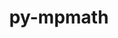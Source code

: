 ---
title: "py-mpmath"
layout: cache
categories: [package, develop-2023-09-10]
meta: {"versions": ["1.2.1"], "compilers": ["apple-clang@=14.0.0", "gcc@=11.1.0", "gcc@=11.3.0"], "oss": ["ubuntu20.04", "ubuntu22.04", "ventura"], "platforms": ["darwin", "linux"], "targets": ["aarch64", "x86_64_v3"], "stacks": ["e4s", "ml-darwin-aarch64-mps", "ml-linux-x86_64-cpu", "ml-linux-x86_64-cuda", "ml-linux-x86_64-rocm", "root"], "num_specs": 3, "num_specs_by_stack": {"root": 3, "ml-darwin-aarch64-mps": 1, "e4s": 1, "ml-linux-x86_64-cuda": 1, "ml-linux-x86_64-rocm": 1, "ml-linux-x86_64-cpu": 1}}
spec_details: [{"hash": "d2wt7kklqrnnyos6opm2avvg4z5kvfx7", "compiler": "apple-clang@=14.0.0", "versions": ["1.2.1"], "os": "ventura", "platform": "darwin", "target": "aarch64", "variants": ["build_system=python_pip"], "stacks": ["root", "ml-darwin-aarch64-mps"], "size": "-", "tarball": "https://binaries.spack.io/releases/develop-2023-09-10/build_cache/darwin-ventura-aarch64/apple-clang-14.0.0/py-mpmath-1.2.1/darwin-ventura-aarch64-apple-clang-14.0.0-py-mpmath-1.2.1-d2wt7kklqrnnyos6opm2avvg4z5kvfx7.spack"}, {"hash": "ztk35gc66ra3zmmhuedr7727snhbfxan", "compiler": "gcc@=11.1.0", "versions": ["1.2.1"], "os": "ubuntu20.04", "platform": "linux", "target": "x86_64_v3", "variants": ["build_system=python_pip"], "stacks": ["e4s", "root"], "size": "-", "tarball": "https://binaries.spack.io/releases/develop-2023-09-10/build_cache/linux-ubuntu20.04-x86_64_v3/gcc-11.1.0/py-mpmath-1.2.1/linux-ubuntu20.04-x86_64_v3-gcc-11.1.0-py-mpmath-1.2.1-ztk35gc66ra3zmmhuedr7727snhbfxan.spack"}, {"hash": "jb42uizkdsuttma2bzehborhfmc64avk", "compiler": "gcc@=11.3.0", "versions": ["1.2.1"], "os": "ubuntu22.04", "platform": "linux", "target": "x86_64_v3", "variants": ["build_system=python_pip"], "stacks": ["ml-linux-x86_64-cuda", "ml-linux-x86_64-rocm", "root", "ml-linux-x86_64-cpu"], "size": "-", "tarball": "https://binaries.spack.io/releases/develop-2023-09-10/build_cache/linux-ubuntu22.04-x86_64_v3/gcc-11.3.0/py-mpmath-1.2.1/linux-ubuntu22.04-x86_64_v3-gcc-11.3.0-py-mpmath-1.2.1-jb42uizkdsuttma2bzehborhfmc64avk.spack"}]
---